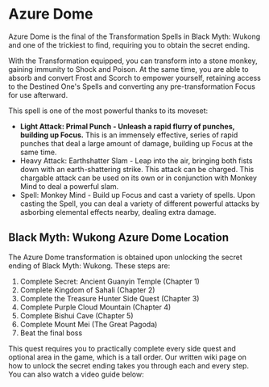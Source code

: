 # Azure Dome

Azure Dome is the final of the Transformation Spells in Black Myth: Wukong and one of the trickiest to find, requiring you to obtain the secret ending. 

With the Transformation equipped, you can transform into a stone monkey, gaining immunity to Shock and Poison. At the same time, you are able to absorb and convert Frost and Scorch to empower yourself, retaining access to the Destined One's Spells and converting any pre-transformation Focus for use afterward. 

This spell is one of the most powerful thanks to its moveset: 

  * **Light Attack: Primal Punch - Unleash a rapid flurry of punches, building up Focus.** This is an immensely effective, series of rapid punches that deal a large amount of damage, building up Focus at the same time. 
  * Heavy Attack: Earthshatter Slam - Leap into the air, bringing both fists down with an earth-shattering strike. This attack can be charged. This chargable attack can be used on its own or in conjunction with Monkey Mind to deal a powerful slam. 
  * Spell: Monkey Mind - Build up Focus and cast a variety of spells. Upon casting the Spell, you can deal a variety of different powerful attacks by asborbing elemental effects nearby, dealing extra damage.

## Black Myth: Wukong Azure Dome Location

The Azure Dome transformation is obtained upon unlocking the secret ending of Black Myth: Wukong. These steps are: 

  1. Complete Secret: Ancient Guanyin Temple (Chapter 1)
  2. Complete Kingdom of Sahali (Chapter 2)
  3. Complete the Treasure Hunter Side Quest (Chapter 3)
  4. Complete Purple Cloud Mountain (Chapter 4)
  5. Complete Bishui Cave (Chapter 5)
  6. Complete Mount Mei (The Great Pagoda)
  7. Beat the final boss

This quest requires you to practically complete every side quest and optional area in the game, which is a tall order. Our written wiki page on how to unlock the secret ending takes you through each and every step. You can also watch a video guide below: 
